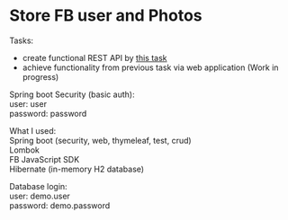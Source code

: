 # Store FB user and Photos

Tasks:
- create functional REST API by [this task](https://github.com/Vergil333/store-fb-photos/wiki/Task)
- achieve functionality from previous task via web application (Work in progress)


Spring boot Security (basic auth):  
user: user  
password: password


What I used:  
Spring boot (security, web, thymeleaf, test, crud)  
Lombok  
FB JavaScript SDK  
Hibernate (in-memory H2 database)

Database login:  
user: demo.user  
password: demo.password  
